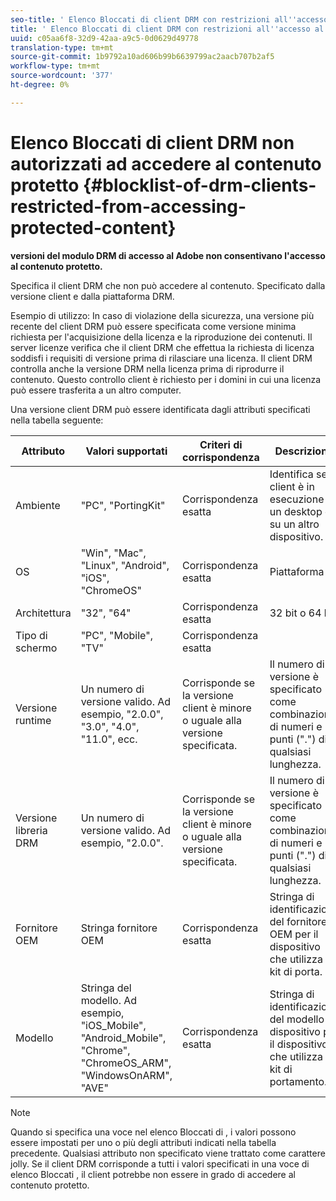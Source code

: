 ```yaml
---
seo-title: ' Elenco Bloccati di client DRM con restrizioni all''accesso al contenuto protetto'
title: ' Elenco Bloccati di client DRM con restrizioni all''accesso al contenuto protetto'
uuid: c05aa6f8-32d9-42aa-a9c5-0d0629d49778
translation-type: tm+mt
source-git-commit: 1b9792a10ad606b99b6639799ac2aacb707b2af5
workflow-type: tm+mt
source-wordcount: '377'
ht-degree: 0%

---
```



#  Elenco Bloccati di client DRM non autorizzati ad accedere al contenuto protetto {#blocklist-of-drm-clients-restricted-from-accessing-protected-content}

**versioni del modulo DRM di accesso al Adobe non consentivano l&#39;accesso al contenuto protetto.**

Specifica il client DRM che non può accedere al contenuto. Specificato dalla versione client e dalla piattaforma DRM.

Esempio di utilizzo: In caso di violazione della sicurezza, una versione più recente del client DRM può essere specificata come versione minima richiesta per l&#39;acquisizione della licenza e la riproduzione dei contenuti. Il server licenze verifica che il client DRM che effettua la richiesta di licenza soddisfi i requisiti di versione prima di rilasciare una licenza. Il client DRM controlla anche la versione DRM nella licenza prima di riprodurre il contenuto. Questo controllo client è richiesto per i domini in cui una licenza può essere trasferita a un altro computer.

Una versione client DRM può essere identificata dagli attributi specificati nella tabella seguente:

| **Attributo** | **Valori supportati** | **Criteri di corrispondenza** | **Descrizione** |
|---|---|---|---|
| Ambiente | &quot;PC&quot;, &quot;PortingKit&quot; | Corrispondenza esatta | Identifica se il client è in esecuzione su un desktop o su un altro dispositivo. |
| OS | &quot;Win&quot;, &quot;Mac&quot;, &quot;Linux&quot;, &quot;Android&quot;, &quot;iOS&quot;, &quot;ChromeOS&quot; | Corrispondenza esatta | Piattaforma |
| Architettura | &quot;32&quot;, &quot;64&quot; | Corrispondenza esatta | 32 bit o 64 bit |
| Tipo di schermo | &quot;PC&quot;, &quot;Mobile&quot;, &quot;TV&quot; | Corrispondenza esatta |  |
| Versione runtime | Un numero di versione valido. Ad esempio, &quot;2.0.0&quot;, &quot;3.0&quot;, &quot;4.0&quot;, &quot;11.0&quot;, ecc. | Corrisponde se la versione client è minore o uguale alla versione specificata. | Il numero di versione è specificato come combinazione di numeri e punti (&quot;.&quot;) di qualsiasi lunghezza. |
| Versione libreria DRM | Un numero di versione valido. Ad esempio, &quot;2.0.0&quot;. | Corrisponde se la versione client è minore o uguale alla versione specificata. | Il numero di versione è specificato come combinazione di numeri e punti (&quot;.&quot;) di qualsiasi lunghezza. |
| Fornitore OEM | Stringa fornitore OEM | Corrispondenza esatta | Stringa di identificazione del fornitore OEM per il dispositivo che utilizza il kit di porta. |
| Modello | Stringa del modello. Ad esempio, &quot;iOS_Mobile&quot;, &quot;Android_Mobile&quot;, &quot;Chrome&quot;, &quot;ChromeOS_ARM&quot;, &quot;WindowsOnARM&quot;, &quot;AVE&quot; | Corrispondenza esatta | Stringa di identificazione del modello di dispositivo per il dispositivo che utilizza il kit di portamento. |

>[!NOTE]
>
>Quando si specifica una voce nel elenco Bloccati di , i valori possono essere impostati per uno o più degli attributi indicati nella tabella precedente. Qualsiasi attributo non specificato viene trattato come carattere jolly. Se il client DRM corrisponde a tutti i valori specificati in una voce di elenco Bloccati , il client potrebbe non essere in grado di accedere al contenuto protetto.

